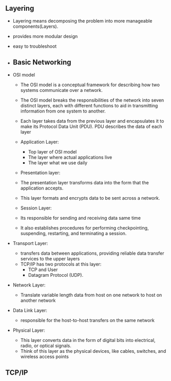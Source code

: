 ## Layering

* Layering means decomposing the problem into more manageable components(Layers).
* provides more modular design
* easy to troubleshoot
* ## Basic Networking
* OSI model

  * The OSI model is a conceptual framework for describing how two systems communicate over a network.
  * The OSI model breaks the responsibilities of the network into seven distinct layers, each with different functions to aid in transmitting information from one system to another.
  * Each layer takes data from the previous layer and encapsulates it to make its Protocol Data Unit (PDU). PDU describes the data of each layer
  * Application Layer:

    * Top layer of OSI model
    * The layer where actual applications live
    * The layer what we use daily
  * Presentation layer:
  * The presentation layer transforms data into the form that the application accepts.
  * This layer formats and encrypts data to be sent across a network.
  * Session Layer:
  * Its responsible for sending and receiving data same time
  * It also establishes procedures for performing checkpointing, suspending, restarting, and terminating a session.
* Transport Layer:

  * transfers data between applications, providing reliable data transfer services to the upper layers
  * TCP/IP has two protocols at this layer:
    * TCP and User
    * Datagram Protocol (UDP).
* Network Layer:

  * Translate variable length data from host on one network to host on another network
* Data Link Layer:

  * responsible for the host-to-host transfers on the same network
* Physical Layer:

  * This layer converts data in the form of digital bits into electrical, radio, or optical signals.
  * Think of this layer as the physical devices, like cables, switches, and wireless access points

## TCP/IP
